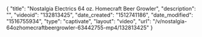 {
    "title": "Nostalgia Electrics 64 oz. Homecraft Beer Growler",
    "description": "",
    "videoid": "132813425",
    "date_created": "1512741186",
    "date_modified": "1516755934",
    "type": "captivate",
    "layout": "video",
    "url": "\/v\/nostalgia-64ozhomecraftbeergrowler-63442755-mp4\/132813425"
}